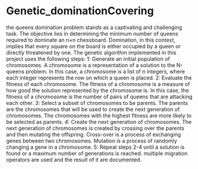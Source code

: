 # Genetic_dominationCovering
the queens domination problem stands as a captivating and challenging task. The objective lies in determining the minimum number of queens required to dominate an n×n chessboard. Domination, in this context, implies that every square on the board is either occupied by a queen or directly threatened by one.
The genetic algorithm implemented in this project uses the following steps:
  1:  Generate an initial population of chromosomes. A chromosome is a representation of a solution to the N-queens problem. In this case, a chromosome is a list of n integers, where each integer represents the row on which a queen is placed.
  2:  Evaluate the fitness of each chromosome. The fitness of a chromosome is a measure of how good the solution represented by the chromosome is. In this case, the fitness of a chromosome is the number of pairs of queens that are attacking each other.
  3:  Select a subset of chromosomes to be parents. The parents are the chromosomes that will be used to create the next generation of chromosomes. The chromosomes with the highest fitness are more likely to be selected as parents.
  4:  Create the next generation of chromosomes. The next generation of chromosomes is created by crossing over the parents and then mutating the offspring. Cross-over is a process of exchanging genes between two chromosomes. Mutation is a process of randomly changing a gene in a chromosome.
  5:  Repeat steps 2-4 until a solution is found or a maximum number of generations is reached.
multiple migration operators are used and the result of it are documented.
